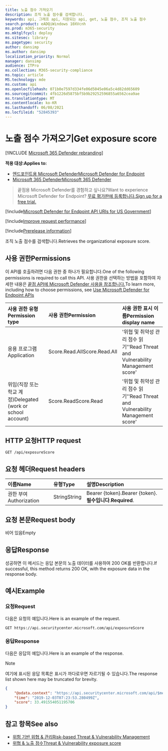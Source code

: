 ```yaml
---
title: 노출 점수 가져오기
description: 조직 노출 점수를 검색합니다.
keywords: api, 그래프 api, 지원되는 api, get, 노출 점수, 조직 노출 점수
search.product: eADQiWindows 10XVcnh
ms.prod: m365-security
ms.mktglfcycl: deploy
ms.sitesec: library
ms.pagetype: security
author: dansimp
ms.author: dansimp
localization_priority: Normal
manager: dansimp
audience: ITPro
ms.collection: M365-security-compliance
ms.topic: article
MS.technology: mde
ms.custom: api
ms.openlocfilehash: 071b0e7597d334fe06d5045e06a5c4d82dd65609
ms.sourcegitcommit: 4fb1226d5875bf5b9b29252596855a6562cea9ae
ms.translationtype: MT
ms.contentlocale: ko-KR
ms.lasthandoff: 06/08/2021
ms.locfileid: "52845393"
---
```

# <a name="get-exposure-score"></a><span data-ttu-id="438c8-104">노출 점수 가져오기</span><span class="sxs-lookup"><span data-stu-id="438c8-104">Get exposure score</span></span>

[!INCLUDE [Microsoft 365 Defender rebranding](../../includes/microsoft-defender.md)]

<span data-ttu-id="438c8-105">**적용 대상:**</span><span class="sxs-lookup"><span data-stu-id="438c8-105">**Applies to:**</span></span>
- [<span data-ttu-id="438c8-106">엔드포인트용 Microsoft Defender</span><span class="sxs-lookup"><span data-stu-id="438c8-106">Microsoft Defender for Endpoint</span></span>](https://go.microsoft.com/fwlink/p/?linkid=2154037)
- [<span data-ttu-id="438c8-107">Microsoft 365 Defender</span><span class="sxs-lookup"><span data-stu-id="438c8-107">Microsoft 365 Defender</span></span>](https://go.microsoft.com/fwlink/?linkid=2118804)

> <span data-ttu-id="438c8-108">끝점용 Microsoft Defender를 경험하고 싶나요?</span><span class="sxs-lookup"><span data-stu-id="438c8-108">Want to experience Microsoft Defender for Endpoint?</span></span> [<span data-ttu-id="438c8-109">무료 평가판에 등록합니다.</span><span class="sxs-lookup"><span data-stu-id="438c8-109">Sign up for a free trial.</span></span>](https://www.microsoft.com/microsoft-365/windows/microsoft-defender-atp?ocid=docs-wdatp-exposedapis-abovefoldlink) 

[!include[Microsoft Defender for Endpoint API URIs for US Government](../../includes/microsoft-defender-api-usgov.md)]

[!include[Improve request performance](../../includes/improve-request-performance.md)]


[!include[Prerelease information](../../includes/prerelease.md)]

<span data-ttu-id="438c8-110">조직 노출 점수를 검색합니다.</span><span class="sxs-lookup"><span data-stu-id="438c8-110">Retrieves the organizational exposure score.</span></span>

## <a name="permissions"></a><span data-ttu-id="438c8-111">사용 권한</span><span class="sxs-lookup"><span data-stu-id="438c8-111">Permissions</span></span>

<span data-ttu-id="438c8-112">이 API를 호출하려면 다음 권한 중 하나가 필요합니다.</span><span class="sxs-lookup"><span data-stu-id="438c8-112">One of the following permissions is required to call this API.</span></span> <span data-ttu-id="438c8-113">사용 권한을 선택하는 방법을 포함하여 자세한 내용은 [끝점 API에 Microsoft Defender 사용을 참조합니다.](apis-intro.md)</span><span class="sxs-lookup"><span data-stu-id="438c8-113">To learn more, including how to choose permissions, see [Use Microsoft Defender for Endpoint APIs](apis-intro.md)</span></span>

<span data-ttu-id="438c8-114">사용 권한 유형</span><span class="sxs-lookup"><span data-stu-id="438c8-114">Permission type</span></span> | <span data-ttu-id="438c8-115">사용 권한</span><span class="sxs-lookup"><span data-stu-id="438c8-115">Permission</span></span> | <span data-ttu-id="438c8-116">사용 권한 표시 이름</span><span class="sxs-lookup"><span data-stu-id="438c8-116">Permission display name</span></span>
:---|:---|:---
<span data-ttu-id="438c8-117">응용 프로그램</span><span class="sxs-lookup"><span data-stu-id="438c8-117">Application</span></span> | <span data-ttu-id="438c8-118">Score.Read.All</span><span class="sxs-lookup"><span data-stu-id="438c8-118">Score.Read.All</span></span> | <span data-ttu-id="438c8-119">'위협 및 취약성 관리 점수 읽기'</span><span class="sxs-lookup"><span data-stu-id="438c8-119">'Read Threat and Vulnerability Management score'</span></span>
<span data-ttu-id="438c8-120">위임(직장 또는 학교 계정)</span><span class="sxs-lookup"><span data-stu-id="438c8-120">Delegated (work or school account)</span></span> | <span data-ttu-id="438c8-121">Score.Read</span><span class="sxs-lookup"><span data-stu-id="438c8-121">Score.Read</span></span> | <span data-ttu-id="438c8-122">'위협 및 취약성 관리 점수 읽기'</span><span class="sxs-lookup"><span data-stu-id="438c8-122">'Read Threat and Vulnerability Management score'</span></span>

## <a name="http-request"></a><span data-ttu-id="438c8-123">HTTP 요청</span><span class="sxs-lookup"><span data-stu-id="438c8-123">HTTP request</span></span>

```
GET /api/exposureScore
```

## <a name="request-headers"></a><span data-ttu-id="438c8-124">요청 헤더</span><span class="sxs-lookup"><span data-stu-id="438c8-124">Request headers</span></span>

<span data-ttu-id="438c8-125">이름</span><span class="sxs-lookup"><span data-stu-id="438c8-125">Name</span></span> | <span data-ttu-id="438c8-126">유형</span><span class="sxs-lookup"><span data-stu-id="438c8-126">Type</span></span> | <span data-ttu-id="438c8-127">설명</span><span class="sxs-lookup"><span data-stu-id="438c8-127">Description</span></span>
:---|:---|:---
<span data-ttu-id="438c8-128">권한 부여</span><span class="sxs-lookup"><span data-stu-id="438c8-128">Authorization</span></span> | <span data-ttu-id="438c8-129">String</span><span class="sxs-lookup"><span data-stu-id="438c8-129">String</span></span> | <span data-ttu-id="438c8-130">Bearer {token}.</span><span class="sxs-lookup"><span data-stu-id="438c8-130">Bearer {token}.</span></span> <span data-ttu-id="438c8-131">**필수입니다**.</span><span class="sxs-lookup"><span data-stu-id="438c8-131">**Required**.</span></span>

## <a name="request-body"></a><span data-ttu-id="438c8-132">요청 본문</span><span class="sxs-lookup"><span data-stu-id="438c8-132">Request body</span></span>

<span data-ttu-id="438c8-133">비어 있음</span><span class="sxs-lookup"><span data-stu-id="438c8-133">Empty</span></span>

## <a name="response"></a><span data-ttu-id="438c8-134">응답</span><span class="sxs-lookup"><span data-stu-id="438c8-134">Response</span></span>

<span data-ttu-id="438c8-135">성공하면 이 메서드는 응답 본문의 노출 데이터를 사용하여 200 OK를 반환합니다.</span><span class="sxs-lookup"><span data-stu-id="438c8-135">If successful, this method returns 200 OK, with the exposure data in the response body.</span></span>

## <a name="example"></a><span data-ttu-id="438c8-136">예시</span><span class="sxs-lookup"><span data-stu-id="438c8-136">Example</span></span>

### <a name="request"></a><span data-ttu-id="438c8-137">요청</span><span class="sxs-lookup"><span data-stu-id="438c8-137">Request</span></span>

<span data-ttu-id="438c8-138">다음은 요청의 예입니다.</span><span class="sxs-lookup"><span data-stu-id="438c8-138">Here is an example of the request.</span></span>

```http
GET https://api.securitycenter.microsoft.com/api/exposureScore
```

### <a name="response"></a><span data-ttu-id="438c8-139">응답</span><span class="sxs-lookup"><span data-stu-id="438c8-139">Response</span></span>

<span data-ttu-id="438c8-140">다음은 응답의 예입니다.</span><span class="sxs-lookup"><span data-stu-id="438c8-140">Here is an example of the response.</span></span>

>[!NOTE]
><span data-ttu-id="438c8-141">여기에 표시된 응답 목록은 표시가 까다로우면 자르기될 수 있습니다.</span><span class="sxs-lookup"><span data-stu-id="438c8-141">The response list shown here may be truncated for brevity.</span></span> 

```json
{
    "@odata.context": "https://api.securitycenter.microsoft.com/api/$metadata#ExposureScore/$entity",
    "time": "2019-12-03T07:23:53.280499Z",
    "score": 33.491554051195706
}

```

## <a name="see-also"></a><span data-ttu-id="438c8-142">참고 항목</span><span class="sxs-lookup"><span data-stu-id="438c8-142">See also</span></span>

- [<span data-ttu-id="438c8-143">위험 기반 위협 & 관리</span><span class="sxs-lookup"><span data-stu-id="438c8-143">Risk-based Threat & Vulnerability Management</span></span>](/microsoft-365/security/defender-endpoint/next-gen-threat-and-vuln-mgt)
- [<span data-ttu-id="438c8-144">위협 & 노출 점수</span><span class="sxs-lookup"><span data-stu-id="438c8-144">Threat & Vulnerability exposure score</span></span>](/microsoft-365/security/defender-endpoint/tvm-exposure-score)
